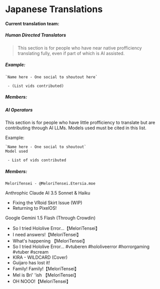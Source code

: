 # Japanese Translations

#### Current translation team:
##### Human Directed Translators

> This section is for people who have near native profficiency
> translating fully, even if part of which is AI assisted.

##### Example: 

    `Name here - One social to shoutout here`
    
     - (List vids contributed)

##### Members:


##### AI Operators
This section is for people who have little profficiency to translate but are contributing through AI LLMs. Models used must be cited in this list.

Example:

    `Name here - One social to shoutout`
    Model used
    
     - List of vids contributed

##### Members:

`MeloriTensei - @MeloriTensei.Etersia.moe`

Anthrophic Claude AI 3.5 Sonnet & Haiku

 - Fixing the VRoid Skirt Issue (WIP)
 - Returning to PixelOS!


Google Gemini 1.5 Flash (Through Crowdin)

 - So I tried Hololive Error...【MeloriTensei】 
 - I need answers!【MeloriTensei】
 - What's happening 【MeloriTensei】
 - So I tried Hololive Error... #vtuberen #hololiveerror #horrorgaming #vtuber #scream
 - KIRA - WILDCARD (Cover)
 - Guijaro has lost it!
 - Family! Family!【MeloriTensei】 
 - Mel is Bri' 'ish 【MeloriTensei】
 - OH NOOO!【MeloriTensei】


